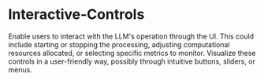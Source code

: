 # Interactive-Controls
Enable users to interact with the LLM's operation through the UI. This could include starting or stopping the processing, adjusting computational resources allocated, or selecting specific metrics to monitor. Visualize these controls in a user-friendly way, possibly through intuitive buttons, sliders, or menus.
